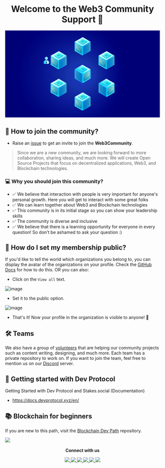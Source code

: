 <!-- markdownlint-disable-next-line -->
<h1 align="center"> Welcome to the Web3 Community Support 🎉</h1>

![Banner](/assets/blockchain.gif)

## 🤔 How to join the community?

- Raise an [issue](https://github.com/web3community/support/issues/new?assignees=&labels=github-invitation&template=invitation.yml&title=Please+invite+me+to+the+community) to get an invite to join the **Web3Community**.

> Since we are a new community, we are looking forward to more collaboration, sharing ideas, and much more. We will create Open Source Projects that focus on decentralized applications, Web3, and Blockchain technologies.

### 💻 Why you should join this community?

- ✅ We believe that interaction with people is very important for anyone's personal growth. Here you will get to interact with some great folks
- ✅ We can learn together about Web3 and Blockchain technologies
- ✅ This community is in its initial stage so you can show your leadership skills
- ✅ The community is diverse and inclusive
- ✅ We believe that there is a learning opportunity for everyone in every question! So don't be ashamed to ask your question :)

## 🎤 How do I set my membership public?

If you'd like to tell the world which organizations you belong to, you can display the avatar of the organizations on your profile. Check the [GitHub Docs](https://docs.github.com/en/github/setting-up-and-managing-your-github-user-account/managing-your-membership-in-organizations/publicizing-or-hiding-organization-membership) for how to do this. OR you can also:

- Click on the `View all` text.

![image](https://user-images.githubusercontent.com/51391473/133660173-8b63685c-8e7f-48dc-8a7e-e97335941137.png)

- Set it to the public option.

![image](https://user-images.githubusercontent.com/51391473/133660356-65cd3131-ed6e-4d1e-9bcd-cf6412b76662.png)

- That's it! Now your profile in the organization is visible to anyone! 🎉
  
## 🛠 Teams

We also have a group of [volunteers](https://github.com/orgs/web3community/teams) that are helping our community projects such as content writing, designing, and much more. Each team has a private repository to work on. If you want to join the team, feel free to mention us on our [Discord](https://discord.gg/TSRwqx4K2v) server.

## 🚀 Getting started with Dev Protocol

Getting Started with Dev Protocol and Stakes.social (Documentation)

- <https://docs.devprotocol.xyz/en/>

## 📚 Blockchain for beginners

If you are new to this path, visit the [Blockchain Dev Path](https://github.com/web3community/blockchain-dev-path) repository.

<img src="https://user-images.githubusercontent.com/73097560/115834477-dbab4500-a447-11eb-908a-139a6edaec5c.gif">
<p align="center"><strong>Connect with us</strong></p>
<p align="center">
</a>
<a href="https://www.instagram.com/web3community/">
   <img src="https://img.shields.io/badge/Instagram-E4405F?style=for-the-badge&logo=instagram&logoColor=white" target="_blank" />
</a>
<a href="https://www.linkedin.com/company/web3community/">
  <img src="https://img.shields.io/badge/LinkedIn-0077B5?style=for-the-badge&logo=linkedin&logoColor=white" target="_blank" />  
</a>
<a href="https://dsc.gg/web3community">
   <img src="https://img.shields.io/discord/835424705410236427?logo=discord&style=for-the-badge&colorB=5865F2" target="_blank" />
</a>
<a href="https://twitter.com/web3community">
   <img src="https://img.shields.io/badge/Twitter-1DA1F2?style=for-the-badge&logo=twitter&logoColor=white" target="_blank" />
</a>
<a href="mailto:web3opensourcecommunity@gmail.com">
  <img src="https://img.shields.io/badge/Gmail-D14836?style=for-the-badge&logo=gmail&logoColor=white"/>
</a>
<a href="https://github.com/web3community">
   <img src="https://img.shields.io/badge/GitHub-100000?style=for-the-badge&logo=github&logoColor=white" target="_blank" />
</a>
</p>
